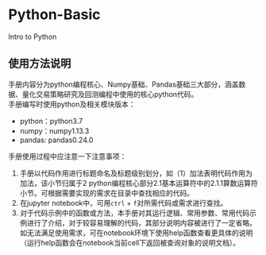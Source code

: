# Python-Basic
Intro to Python
## 使用方法说明

  手册内容分为python编程核心、Numpy基础、Pandas基础三大部分，涵盖数据、量化交易策略研究及回测编程中使用的核心python代码。  
  手册编写时使用python及相关模块版本：
- python：python3.7
- numpy：numpy1.13.3
- pandas: pandas0.24.0


手册使用过程中应注意一下注意事项：
  1. 手册以代码作用进行标题命名及标题级别划分，如（1）加法表明代码作用为加法，该小节归属于2 python编程核心部分2.1基本运算符中的2.1.1算数运算符小节。可根据需要实现的需求在目录中查找相应的代码。
  2. 在jupyter notebook中，可用`ctrl` + `f`对所需代码或需求进行查找。
  3. 对于代码示例中的函数或方法，本手册对其运行逻辑、常用参数、常用代码示例进行了介绍，对于较容易理解的代码，其部分说明内容被进行了一定省略。如无法满足使用需求，可在notebook环境下使用help函数查看更具体的说明（运行help函数会在notebook当前cell下返回被查询对象的说明文档）。
  
